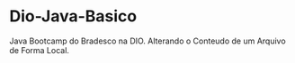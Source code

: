 # Dio-Java-Basico
Java Bootcamp do Bradesco na DIO.
Alterando o Conteudo de um Arquivo de Forma Local.
